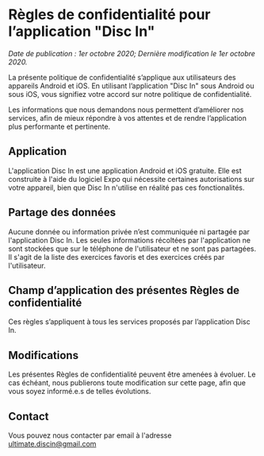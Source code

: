 # Règles de confidentialité pour l’application "Disc In"

_Date de publication : 1er octobre 2020; Dernière modification le 1er octobre 2020._

La présente politique de confidentialité s’applique aux utilisateurs des appareils Android et iOS.
En utilisant l’application "Disc In" sous Android ou sous iOS, vous signifiez votre accord sur notre politique de confidentialité.

Les informations que nous demandons nous permettent d’améliorer nos services, afin de mieux répondre à vos attentes et de rendre l’application plus performante et pertinente.

## Application

L'application Disc In est une application Android et iOS gratuite. Elle est construite à l'aide du logiciel Expo qui nécessite certaines autorisations sur votre appareil, bien que Disc In n'utilise en réalité pas ces fonctionalités.

## Partage des données

Aucune donnée ou information privée n’est communiquée ni partagée par l'application Disc In. Les seules informations récoltées par l'application ne sont stockées que sur le téléphone de l'utilisateur et ne sont pas partagées. Il s'agit de la liste des exercices favoris et des exercices créés par l'utilisateur.

## Champ d’application des présentes Règles de confidentialité

Ces règles s’appliquent à tous les services proposés par l’application Disc In.

## Modifications

Les présentes Règles de confidentialité peuvent être amenées à évoluer. Le cas échéant, nous publierons toute modification sur cette page, afin que vous soyez informé.e.s de telles évolutions.

## Contact

Vous pouvez nous contacter par email à l'adresse ultimate.discin@gmail.com
